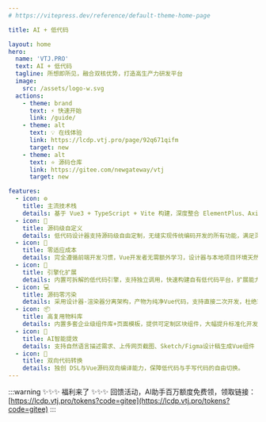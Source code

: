 ```yaml
---
# https://vitepress.dev/reference/default-theme-home-page

title: AI + 低代码

layout: home
hero:
  name: 'VTJ.PRO'
  text: AI + 低代码
  tagline: 所想即所见，融合双核优势，打造高生产力研发平台
  image:
    src: /assets/logo-w.svg
  actions:
    - theme: brand
      text: ⚡ 快速开始
      link: /guide/
    - theme: alt
      text: 💡 在线体验
      link: https://lcdp.vtj.pro/page/92q671qifm
      target: new
    - theme: alt
      text: ⭐ 源码仓库
      link: https://gitee.com/newgateway/vtj
      target: new

features:
  - icon: ⚙️
    title: 主流技术栈
    details: 基于 Vue3 + TypeScript + Vite 构建，深度整合 ElementPlus、Axios、ECharts 等主流工具链，开箱即用。
  - icon: 🧩
    title: 源码级自定义
    details: 低代码设计器支持源码级自由定制，无缝实现传统编码开发的所有功能，满足深度个性化需求。
  - icon: 🚀
    title: 零适应成本
    details: 完全遵循前端开发习惯，Vue开发者无需额外学习，设计器与本地项目环境天然融合。
  - icon: 🔌
    title: 引擎化扩展
    details: 内置可拆解的低代码引擎，支持独立调用，快速构建自有低代码平台，扩展能力无上限。
  - icon: 💻
    title: 源码零污染
    details: 采用设计器-渲染器分离架构，产物为纯净Vue代码，支持直接二次开发，杜绝环境侵入。
  - icon: 📦
    title: 高复用物料库
    details: 内置多套企业级组件库+页面模板，提供可定制区块组件，大幅提升标准化开发效率。
  - icon: 🤖
    title: AI智能提效
    details: 支持自然语言描述需求、上传网页截图、Sketch/Figma设计稿生成Vue组件
  - icon: 🔄
    title: 双向代码转换
    details: 独创 DSL与Vue源码双向编译能力，保障低代码与手写代码的自由切换。
---
```


:::warning ✨✨✨ 福利来了 ✨✨✨
回馈活动，AI助手百万额度免费领，领取链接：[https://lcdp.vtj.pro/tokens?code=gitee](https://lcdp.vtj.pro/tokens?code=gitee)
:::

